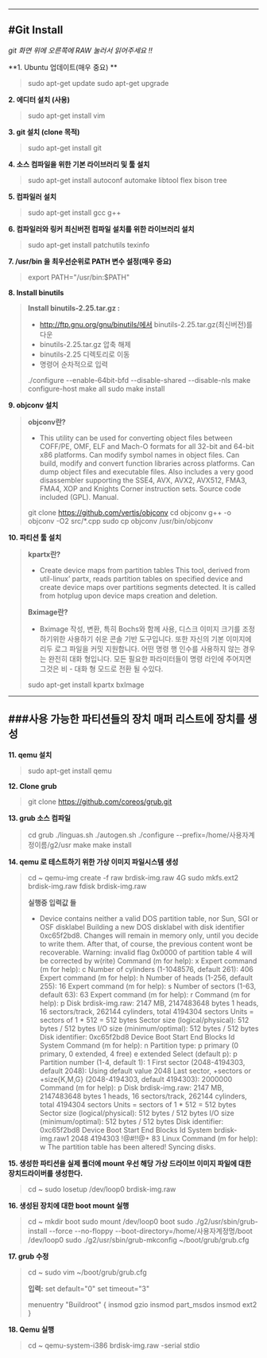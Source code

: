 ﻿--------------------------------------------------
#Git Install	
--------------------------------------------------
*git 화면 위에 오른쪽에 RAW 눌러서 읽어주세요 !!*

**1. Ubuntu 업데이트(매우 중요) **
>  sudo apt-get update
>  sudo apt-get upgrade

**2. 에디터 설치 (사용)**
> sudo apt-get install vim

**3. git 설치 (clone 목적)**
>sudo apt-get install git
	
**4. 소스 컴파일을 위한 기본 라이브러리 및 툴 설치**
>sudo apt-get install autoconf automake libtool flex bison tree

**5. 컴파일러 설치**
>sudo apt-get install gcc g++

**6. 컴파일러와 링커 최신버전 컴파일 설치를 위한 라이브러리 설치**
>	sudo apt-get install patchutils texinfo

**7. /usr/bin 을 최우선순위로 PATH 변수 설정(매우 중요)**
> export PATH="/usr/bin:$PATH"

**8. Install binutils**
> **Install binutils-2.25.tar.gz :**
>- http://ftp.gnu.org/gnu/binutils/에서 binutils-2.25.tar.gz(최신버전)를 다운 
>- binutils-2.25.tar.gz 압축 해제 
>- binutils-2.25 디렉토리로 이동 
>- 명령어 순차적으로 입력
>
> ./configure --enable-64bit-bfd --disable-shared --disable-nls
> make configure-host
> make all
> sudo make install

**9. objconv 설치**
> **objconv란?**
>- This utility can be used for converting object files between COFF/PE, OMF, ELF and Mach-O formats for all 32-bit and 64-bit x86 platforms. Can modify symbol names in object files. Can build, modify and convert function libraries across platforms. Can dump object files and executable files. Also includes a very good disassembler supporting the SSE4, AVX, AVX2, AVX512, FMA3, FMA4, XOP and Knights Corner instruction sets. Source code included (GPL). Manual.
>
> git clone https://github.com/vertis/objconv
> cd objconv
> g++ -o objconv -O2 src/*.cpp
> sudo cp objconv /usr/bin/objconv

**10. 파티션 툴 설치**
> **kpartx란?**
>- Create device maps from partition tables
This tool, derived from util-linux’ partx, reads partition tables on specified device and create device maps over partitions segments detected. It is called from hotplug upon device maps creation and deletion.
>
> **Bximage란?**
>- Bximage 작성, 변환, 특히 Bochs와 함께 사용, 디스크 이미지 크기를 조정하기위한 사용하기 쉬운 콘솔 기반 도구입니다. 또한 자신의 기본 이미지에 리두 로그 파일을 커밋 지원합니다. 어떤 명령 행 인수를 사용하지 않는 경우는 완전히 대화 형입니다. 모든 필요한 파라미터들이 명령 라인에 주어지면 그것은 비 - 대화 형 모드로 전환 될 수있다.
>
> sudo apt-get install kpartx bxImage

--------------------------------------------------
###사용 가능한 파티션들의 장치 매퍼 리스트에 장치를 생성
--------------------------------------------------

**11. qemu 설치**
> sudo apt-get install qemu

**12. Clone grub**
>	git clone https://github.com/coreos/grub.git

**13. grub 소스 컴파일**
> cd grub
> ./linguas.sh
> ./autogen.sh
> ./configure --prefix=/home/사용자계정이름/g2/usr
> make
> make install

**14. qemu 로 테스트하기 위한 가상 이미지 파일시스템 생성**
> cd ~
> qemu-img create -f raw brdisk-img.raw 4G
> sudo mkfs.ext2 brdisk-img.raw
> fdisk brdisk-img.raw
> 
> **실행중 입력값 들**
>- Device contains neither a valid DOS partition table, nor Sun, SGI or OSF disklabel
> Building a new DOS disklabel with disk identifier 0xc65f2bd8.
> Changes will remain in memory only, until you decide to write them.
> After that, of course, the previous content wont be recoverable.
> Warning: invalid flag 0x0000 of partition table 4 will be corrected by w(rite)
> Command (m for help): x
> Expert command (m for help): c
> Number of cylinders (1-1048576, default 261): 406
> Expert command (m for help): h
> Number of heads (1-256, default 255): 16
> Expert command (m for help): s
> Number of sectors (1-63, default 63): 63
> Expert command (m for help): r
> Command (m for help): p
> Disk brdisk-img.raw: 2147 MB, 2147483648 bytes
> 1 heads, 16 sectors/track, 262144 cylinders, total 4194304 sectors
> Units = sectors of 1 * 512 = 512 bytes
> Sector size (logical/physical): 512 bytes / 512 bytes
> I/O size (minimum/optimal): 512 bytes / 512 bytes
> Disk identifier: 0xc65f2bd8
> Device Boot      Start         End      Blocks   Id  System
> Command (m for help): n
> Partition type:
>    p   primary (0 primary, 0 extended, 4 free)
>    e   extended
> Select (default p): p
> Partition number (1-4, default 1): 1
> First sector (2048-4194303, default 2048): 
> Using default value 2048
> Last sector, +sectors or +size{K,M,G} (2048-4194303, default 4194303): 2000000            
> Command (m for help): p
> Disk brdisk-img.raw: 2147 MB, 2147483648 bytes
> 1 heads, 16 sectors/track, 262144 cylinders, total 4194304 sectors
> Units = sectors of 1 * 512 = 512 bytes
> Sector size (logical/physical): 512 bytes / 512 bytes
> I/O size (minimum/optimal): 512 bytes / 512 bytes
> Disk identifier: 0xc65f2bd8
> Device Boot      Start         End      Blocks   Id  System
> brdisk-img.raw1            2048     4194303      !@#!!@+  83  Linux
> Command (m for help): w
> The partition table has been altered!
> Syncing disks.

**15. 생성한 파티션을 실제 폴더에 mount 우선 해당 가상 드라이브 이미지 파일에 대한 장치드라이버를 생성한다.**
> cd ~
> sudo losetup /dev/loop0 brdisk-img.raw

**16. 생성된 장치에 대한 boot mount 실행**
> cd ~
> mkdir boot
> sudo mount /dev/loop0 boot
> sudo ./g2/usr/sbin/grub-install --force --no-floppy --boot-directory=/home/사용자계정명/boot /dev/loop0
> sudo ./g2/usr/sbin/grub-mkconfig ~/boot/grub/grub.cfg

**17. grub 수정**
> cd ~
> sudo vim ~/boot/grub/grub.cfg
>
> **입력:**
> set default="0"
> set timeout="3"
> 
> menuentry "Buildroot" {
>     insmod gzio
>     insmod part_msdos
>     insmod ext2
> }

**18. Qemu 실행**
> cd ~
> qemu-system-i386 brdisk-img.raw -serial stdio

